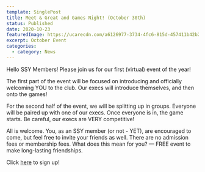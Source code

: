 ```yaml
---
template: SinglePost
title: Meet & Great and Games Night! (October 30th)
status: Published
date: 2020-10-23
featuredImage: https://ucarecdn.com/a6126977-3734-4fc6-815d-457411b42b23/
excerpt: October Event
categories:
  - category: News
---
```

Hello SSY Members! Please join us for our first (virtual) event of the year!

The first part of the event will be focused on introducing and officially welcoming YOU to the club. Our execs will introduce themselves, and then onto the games!

For the second half of the event, we will be splitting up in groups. Everyone will be paired up with one of our execs. Once everyone is in, the game starts. Be careful, our execs are VERY competitive!

All is welcome. You, as an SSY member (or not - YET), are encouraged to come, but feel free to invite your friends as well. There are no admission fees or membership fees. What does this mean for you? — FREE event to make long-lasting friendships.

Click [here](https://docs.google.com/forms/d/e/1FAIpQLSdI4E4jHke6ycxfwScCTHpjN6tHl8oq1nf6TQVr9i1gIouONw/viewform) to sign up!